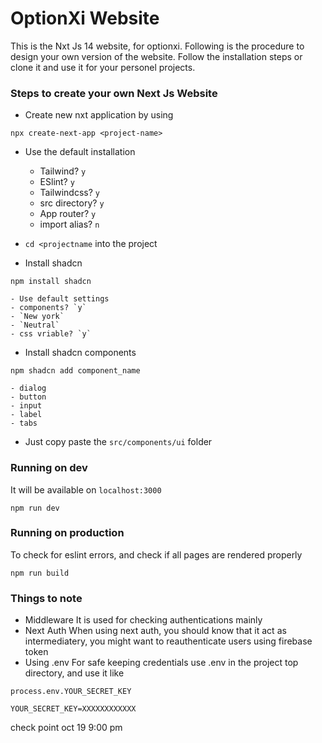# OptionXi Website
This is the Nxt Js 14 website, for optionxi. Following is the procedure to design your own version of the website. Follow the installation steps or clone it and use it for your personel projects.


### Steps to create your own Next Js Website
- Create new nxt application by using
```
npx create-next-app <project-name>
```
- Use the default installation
    - Tailwind? `y`
    - ESlint? `y`
    - Tailwindcss? `y`
    - src directory? `y`
    - App router? `y`
    - import alias? `n`

- `cd <projectname` into the project
- Install shadcn
```
npm install shadcn
```
    - Use default settings
    - components? `y`
    - `New york`
    - `Neutral`
    - css vriable? `y`

- Install shadcn components
```
npm shadcn add component_name
```
    - dialog
    - button
    - input
    - label
    - tabs
- Just copy paste the `src/components/ui` folder

### Running on dev
It will be available on `localhost:3000`
```
npm run dev
```
### Running on production
To check for eslint errors, and check if all pages are rendered properly
```
npm run build
```

### Things to note
- Middleware
It is used for checking authentications mainly
- Next Auth
When using next auth, you should know that it act as intermediatery, you might want to reauthenticate users using firebase token
- Using .env
For safe keeping credentials use .env in the project top directory, and use it like
```
process.env.YOUR_SECRET_KEY
```
```
YOUR_SECRET_KEY=XXXXXXXXXXXX
```

check point oct 19 9:00 pm
